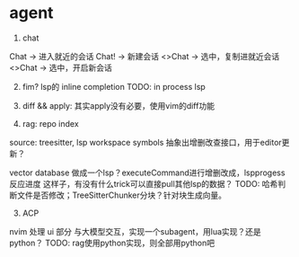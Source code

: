 # agent

1. chat

Chat   -> 进入就近的会话
Chat!  -> 新建会话
<>Chat -> 选中，复制进就近会话
<>Chat -> 选中，开启新会话

2. fim? lsp的 inline completion
TODO: in process lsp

3. diff && apply:
其实apply没有必要，使用vim的diff功能

2. rag: repo index

source: treesitter, lsp workspace symbols
抽象出增删改查接口，用于editor更新？

vector database
做成一个lsp？executeCommand进行增删改成，lspprogess反应进度
这样子，有没有什么trick可以直接pull其他lsp的数据？
TODO: 哈希判断文件是否修改；TreeSitterChunker分块？针对块生成向量。

3. ACP

nvim 处理 ui 部分
与大模型交互，实现一个subagent，用lua实现？还是python？
TODO: rag使用python实现，则全部用python吧
